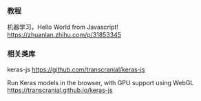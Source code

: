 ### 教程
机器学习，Hello World from Javascript!
https://zhuanlan.zhihu.com/p/31853345

### 相关类库
keras-js 
https://github.com/transcranial/keras-js

Run Keras models in the browser, with GPU support using WebGL https://transcranial.github.io/keras-js

